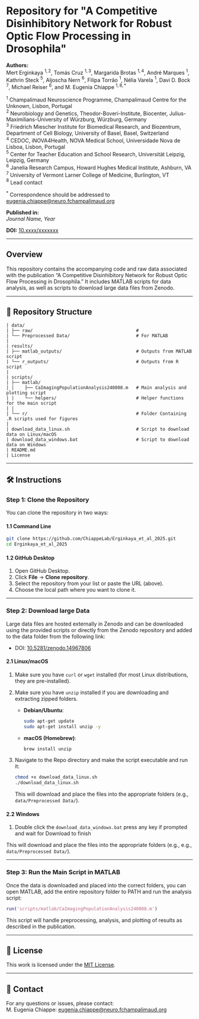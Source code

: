 # Repository for "A Competitive Disinhibitory Network for Robust Optic Flow Processing in Drosophila"

**Authors:**  
Mert Erginkaya $^{1,2}$, Tomás Cruz $^{1,3}$, Margarida Brotas $^{1,4}$, André Marques $^{1}$, Kathrin Steck $^{5}$, Aljoscha Nern $^{6}$, Filipa Torrão $^{1}$, Nélia Varela $^{1}$, Davi D. Bock $^{7}$, Michael Reiser $^{6}$, and M. Eugenia Chiappe $^{1,8,*}$

$^{1}$ Champalimaud Neuroscience Programme, Champalimaud Centre for the Unknown, Lisbon, Portugal  
$^{2}$ Neurobiology and Genetics, Theodor-Boveri-Institute, Biocenter, Julius-Maximilians-University of Würzburg, Würzburg, Germany  
$^{3}$ Friedrich Miescher Institute for Biomedical Research, and Biozentrum, Department of Cell Biology, University of Basel, Basel, Switzerland  
$^{4}$ CEDOC, iNOVA4Health, NOVA Medical School, Universidade Nova de Lisboa, Lisbon, Portugal  
$^{5}$ Center for Teacher Education and School Research, Universität Leipzig, Leipzig, Germany  
$^{6}$ Janelia Research Campus, Howard Hughes Medical Institute, Ashburn, VA  
$^{7}$ University of Vermont Larner College of Medicine, Burlington, VT  
$^{8}$ Lead contact

$^{*}$ Correspondence should be addressed to [eugenia.chiappe@neuro.fchampalimaud.org](mailto:eugenia.chiappe@neuro.fchampalimaud.org)

**Published in:**  
*Journal Name, Year*

**DOI:** [10.xxxx/xxxxxxx](link_to_doi)

---

## Overview
This repository contains the accompanying code and raw data associated with the publication “A Competitive Disinhibitory Network for Robust Optic Flow Processing in Drosophila.” It includes MATLAB scripts for data analysis, as well as scripts to download large data files from Zenodo.

---

## 📁 Repository Structure

```
| data/
| ├── raw/                                       # 
| └── Preprocessed Data/                         # For MATLAB  
|
| results/
| ├── matlab_outputs/                            # Outputs from MATLAB script           
| └── r_outputs/                                 # Outputs from R script
|
| scripts/
| ├── matlab/
| |    ├── CaImagingPopulationAnalysis240808.m   # Main analysis and plotting script
| |    └── helpers/                              # Helper functions for the main script
| |
| └── r/                                         # Folder Containing .R scripts used for figures 
|
| download_data_linux.sh                         # Script to download data on Linux/macOS
| download_data_windows.bat                      # Script to download data on Windows
| README.md
| License
```

---

## 🛠️ Instructions

### Step 1: Clone the Repository

You can clone the repository in two ways:

#### 1.1 Command Line

```bash
git clone https://github.com/ChiappeLab/Erginkaya_et_al_2025.git
cd Erginkaya_et_al_2025
```

#### 1.2 GitHub Desktop

1. Open GitHub Desktop.  
2. Click **File** → **Clone repository**.  
3. Select the repository from your list or paste the URL (above).  
4. Choose the local path where you want to clone it.

---

### Step 2: Download large Data

Large data files are hosted externally in Zenodo and can be downloaded using the provided scripts or directly from the Zenodo repository and added to the data folder from the following link:
- DOI: [10.5281/zenodo.14967806](10.5281/zenodo.14967806)

#### 2.1 Linux/macOS

1. Make sure you have `curl` or `wget` installed (for most Linux distributions, they are pre-installed).
2. Make sure you have `unzip` installed if you are downloading and extracting zipped folders.

   - **Debian/Ubuntu**:
     ```bash
     sudo apt-get update
     sudo apt-get install unzip -y
     ```
   - **macOS (Homebrew)**:
     ```bash
     brew install unzip
     ```

3. Navigate to the Repo directory and make the script executable and run it:
   ```bash
   chmod +x download_data_linux.sh
   ./download_data_linux.sh
   ```
   This will download and place the files into the appropriate folders (e.g., `data/Preprocessed Data/`).

#### 2.2 Windows

1. Double click the `download_data_windows.bat` press any key if prompted and wait for Download to finish

This will download and place the files into the appropriate folders (e.g., e.g., `data/Preprocessed Data/`).

---

### Step 3: Run the Main Script in MATLAB

Once the data is downloaded and placed into the correct folders, you can open MATLAB, add the entire repository folder to PATH and run the analysis script:

```matlab
run('scripts/matlab/CaImagingPopulationAnalysis240808.m')
```

This script will handle preprocessing, analysis, and plotting of results as described in the publication.

---

## 🐝 License

This work is licensed under the [MIT License](License).

---

## 📧 Contact

For any questions or issues, please contact:  
M. Eugenia Chiappe: [eugenia.chiappe@neuro.fchampalimaud.org](mailto:eugenia.chiappe@neuro.fchampalimaud.org)

